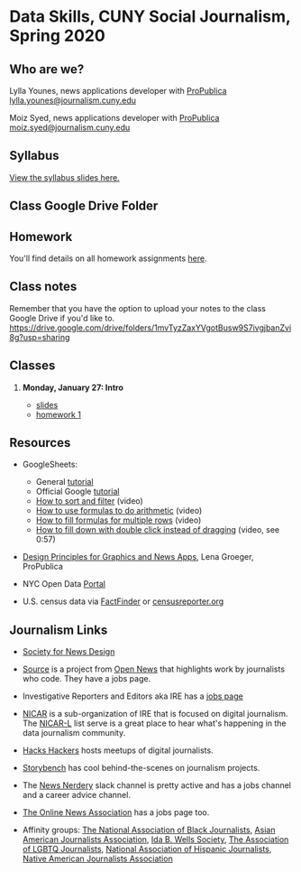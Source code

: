 # Data Skills, CUNY Social Journalism, Spring 2020

## Who are we?
Lylla Younes, news applications developer with [ProPublica](https://propublica.org)
lylla.younes@journalism.cuny.edu

Moiz Syed, news applications developer with [ProPublica](https://propublica.org)
moiz.syed@journalism.cuny.edu

## Syllabus
[View the syllabus slides here.](https://docs.google.com/document/d/16wPwjxh24eS4Rc6Qkr9Uvz3ZYy3K4vqDErlMJUArd5M/edit?usp=sharing)

## Class Google Drive Folder


## Homework
You'll find details on all homework assignments [here](https://drive.google.com/drive/folders/12jLXBx0nIaFoZ1SwMELVgX2pDd0rvKv_?usp=sharing).

## Class notes
Remember that you have the option to upload your notes to the class Google Drive if you'd like to.
https://drive.google.com/drive/folders/1mvTyzZaxYVgotBusw9S7ivgjbanZvi8g?usp=sharing

## Classes
1. **Monday, January 27: Intro** 

	* [slides](https://docs.google.com/presentation/d/1wrCd2-oADXHgM0mgXoWSzt1_TIdes6OJKp_Mm3ZSksE/edit?usp=sharing)
	* [homework 1](https://docs.google.com/document/d/1Z2mofzEHnra1WO045BS2eLb6RI91jfoSIjagBqWI3Vc/edit?usp=sharing)


	
## Resources

* GoogleSheets: 
	* General [tutorial](https://training.npr.org/visual/what-to-do-with-a-big-pile-of-data/)
	* Official Google [tutorial](https://gsuite.google.com/learning-center/products/sheets/get-started/)
	* [How to sort and filter](https://www.youtube.com/watch?v=2AHSkCUgyB4) (video) 
	* [How to use formulas to do arithmetic](https://www.youtube.com/watch?v=A6MmdLR3VK0&vl=en) (video)
	* [How to fill formulas for multiple rows](https://www.youtube.com/watch?v=UCwRPrl2azw) (video)
	* [How to fill down with double click instead of dragging](https://youtu.be/2-QJD7GADSM?t=47) (video, see 0:57)

* [Design Principles for Graphics and News Apps](https://www.propublica.org/nerds/design-principles-for-news-apps-graphics), Lena Groeger, ProPublica

* NYC Open Data [Portal](https://opendata.cityofnewyork.us/)

* U.S. census data via [FactFinder](https://factfinder.census.gov/faces/nav/jsf/pages/index.xhtml) or [censusreporter.org](https://censusreporter.org/)


## Journalism Links

* [Society for News Design](https://www.snd.org/)

* [Source](https://source.opennews.org/) is a project from [Open News](https://opennews.org/) that highlights work by journalists who code. They have a jobs page.

* Investigative Reporters and Editors aka IRE has a [jobs page](https://www.ire.org/jobs)

* [NICAR](https://www.ire.org/nicar/) is a sub-organization of IRE that is focused on  digital journalism. The [NICAR-L](https://www.ire.org/resource-center/listservs/subscribe-nicar-l/) list serve is a great place to hear what's happening in the data journalism community.

* [Hacks Hackers](https://hackshackers.com/) hosts meetups of digital journalists.

* [Storybench](http://www.storybench.org/) has cool behind-the-scenes on journalism projects.

* The [News Nerdery](http://newsnerdery.org/) slack channel is pretty active and has a jobs channel and a career advice channel.

* [The Online News Association](https://journalists.org/) has a jobs page too.

* Affinity groups: [The National Association of Black Journalists](http://www.nabj.org/), [Asian American Journalists Association](https://www.aaja.org/), [Ida B. Wells Society](http://idabwellssociety.org/), [The Association of LGBTQ Journalists](http://www.nlgja.org/), [National Association of Hispanic Journalists](http://www.nahj.org/), [Native American Journalists Association](http://www.naja.com/)
